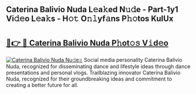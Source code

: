 ## Caterina Balivio Nuda L𝚎a𝚔ed N𝚞𝚍e - Part-1y1 Vi𝚍𝚎o L𝚎a𝚔s - H𝚘𝚝 O𝚗𝚕yf𝚊ns P𝚑𝚘tos KuIUx

# <h2><a href="http://kf60mdf.oniu.top/?m=Caterina+Balivio+Nuda">🔗👉 🔴 Caterina Balivio Nuda P𝚑ot𝚘𝚜 V𝚒d𝚎o</a></h2>

[![Caterina Balivio Nuda Nu𝚍e𝚜](https://i.imgur.com/0qMVB7G.gif)](http://kf60mdf.oniu.top/?m=Caterina+Balivio+Nuda)
Social media personality Caterina Balivio Nuda, recognized for disseminating dance and lifestyle ideas through dance presentations and personal vlogs. Trailblazing innovator Caterina Balivio Nuda, recognized for their groundbreaking ideas and commitment to creating a better future for all.  

